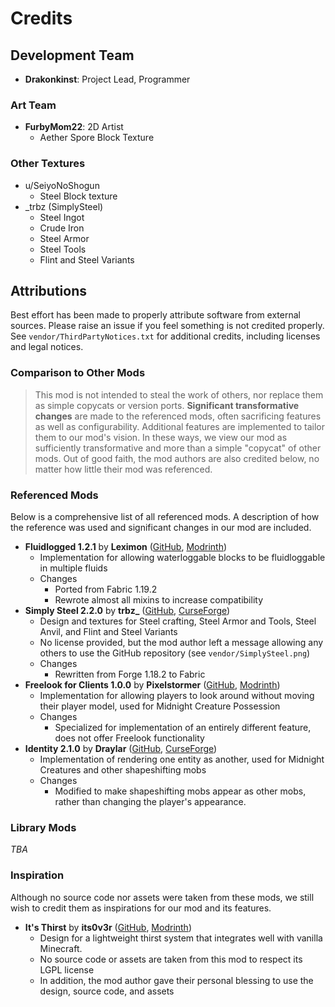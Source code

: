 # Credits

## Development Team

* **Drakonkinst**: Project Lead, Programmer

### Art Team

* **FurbyMom22**: 2D Artist
    * Aether Spore Block Texture

### Other Textures

* u/SeiyoNoShogun
    * Steel Block texture
* _trbz (SimplySteel)
    * Steel Ingot
    * Crude Iron
    * Steel Armor
    * Steel Tools
    * Flint and Steel Variants

## Attributions

Best effort has been made to properly attribute software from external sources. Please raise an
issue if you feel something is not credited properly. See `vendor/ThirdPartyNotices.txt` for
additional credits, including licenses and legal notices.

### Comparison to Other Mods

> This mod is not intended to steal the work of others, nor replace them as simple copycats or
> version ports. **Significant transformative changes** are made to the referenced mods, often
> sacrificing features as well as configurability. Additional features are implemented to tailor
> them to our mod's vision. In these ways, we view our mod as sufficiently transformative and more
> than a simple "copycat" of other mods. Out of good faith, the mod authors are also credited below,
> no matter how little their mod was referenced.

### Referenced Mods

Below is a comprehensive list of all referenced mods. A description of how the reference was used
and significant changes in our mod are included.

* **Fluidlogged 1.2.1** by **Leximon**
  ([GitHub](https://github.com/Leximon/Fluidlogged/tree/v1-1.20), [Modrinth](https://modrinth.com/mod/fluidlogged))
    * Implementation for allowing waterloggable blocks to be fluidloggable in multiple fluids
    * Changes
        * Ported from Fabric 1.19.2
        * Rewrote almost all mixins to increase compatibility
* **Simply Steel 2.2.0** by **trbz_**
  ([GitHub](https://github.com/ethanhmaness/Simply-Steel), [CurseForge](https://www.curseforge.com/minecraft/mc-mods/simply-steel-forge))
    * Design and textures for Steel crafting, Steel Armor and Tools, Steel Anvil, and Flint
      and Steel Variants
    * No license provided, but the mod author left a message allowing any others to use the GitHub
      repository (see `vendor/SimplySteel.png`)
    * Changes
        * Rewritten from Forge 1.18.2 to Fabric
* **Freelook for Clients 1.0.0** by **Pixelstormer**
  ([GitHub](https://github.com/Pixelstormer/freelook_for_clients/tree/dev), [Modrinth](https://modrinth.com/mod/freelook-for-clients))
    * Implementation for allowing players to look around without moving their player model, used for
      Midnight Creature Possession
    * Changes
        * Specialized for implementation of an entirely different feature, does not offer Freelook
          functionality
* **Identity 2.1.0** by **Draylar**
  ([GitHub](https://github.com/Draylar/identity), [CurseForge](https://www.curseforge.com/minecraft/mc-mods/identity))
    * Implementation of rendering one entity as another, used for Midnight Creatures and other
      shapeshifting mobs
    * Changes
        * Modified to make shapeshifting mobs appear as other mobs, rather than changing the
          player's appearance.

### Library Mods

*TBA*

### Inspiration

Although no source code nor assets were taken from these mods, we still wish to credit them as
inspirations for our mod and its features.

* **It's Thirst** by **its0v3r**
  ([GitHub](https://github.com/its0v3r/Its-Thirst/tree/1.19.3), [Modrinth](https://modrinth.com/mod/its-thirst))
    * Design for a lightweight thirst system that integrates well with vanilla Minecraft.
    * No source code or assets are taken from this mod to respect its LGPL license
    * In addition, the mod author gave their personal blessing to use the design, source code,
      and assets
